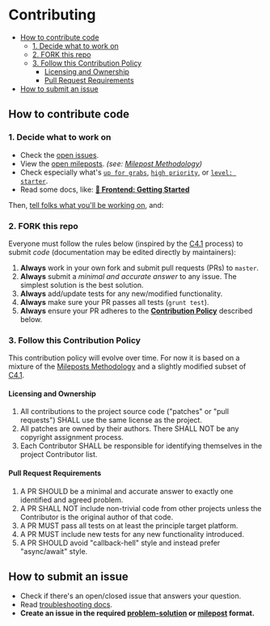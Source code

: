 # Contributing

- [How to contribute code](#how-to-contribute-code)
    - [1. Decide what to work on](#1-decide-what-to-work-on)
    - [2. FORK this repo](#2-fork-this-repo)
    - [3. Follow this Contribution Policy](#3-follow-this-contribution-policy)
        - [Licensing and Ownership](#licensing-and-ownership)
        - [Pull Request Requirements](#pull-request-requirements)
- [How to submit an issue](#how-to-submit-an-issue)

## How to contribute code

### 1. Decide what to work on

- Check the [open issues](https://github.com/okTurtles/group-income-simple/issues).
- View the [open mileposts](https://github.com/okTurtles/group-income-simple/labels/milepost). *(see: [Milepost Methodology](https://github.com/taoeffect/mileposts))*
- Check especially what's [`up for grabs`](labels/Note%3AUp-for-grabs), [`high priority`](labels/Priority%3AHigh), or [`level: starter`](labels/Level%3AStarter).
- Read some docs, like: __[:book: Frontend: Getting Started](docs/Getting-Started-frontend.md)__

Then, [tell folks what you'll be working on](https://gitter.im/okTurtles/group-income), and:

### 2. FORK this repo

Everyone must follow the rules below (inspired by the [C4.1](http://hintjens.com/blog:93) process) to submit _code_ (documentation may be edited directly by maintainers):

1. **Always** work in your own fork and submit pull requests (PRs) to `master`.
2. **Always** submit a _minimal and accurate answer_ to any issue. The simplest solution is the best solution.
3. **Always** add/update tests for any new/modified functionality.
4. **Always** make sure your PR passes all tests (`grunt test`).
5. **Always** ensure your PR adheres to the **[Contribution Policy](#contribution-policy)** described below.

### 3. Follow this Contribution Policy

This contribution policy will evolve over time. For now it is based on a mixture of the [Mileposts Methodology](https://github.com/taoeffect/mileposts) and a slightly modified subset of [C4.1](https://rfc.zeromq.org/spec:42/C4/).

#### Licensing and Ownership

1. All contributions to the project source code ("patches" or "pull requests") SHALL use the same license as the project.
2. All patches are owned by their authors. There SHALL NOT be any copyright assignment process.
3. Each Contributor SHALL be responsible for identifying themselves in the project Contributor list.

#### Pull Request Requirements

1. A PR SHOULD be a minimal and accurate answer to exactly one identified and agreed problem.
2. A PR SHALL NOT include non-trivial code from other projects unless the Contributor is the original author of that code.
3. A PR MUST pass all tests on at least the principle target platform.
4. A PR MUST include new tests for any new functionality introduced.
5. A PR SHOULD avoid "callback-hell" style and instead prefer "async/await" style.

## How to submit an issue

- Check if there's an open/closed issue that answers your question.
- Read [troubleshooting docs](docs/Troubleshooting.md).
- **Create an issue in the required [problem-solution](ISSUE_TEMPLATE.md) or [milepost](https://github.com/taoeffect/mileposts) format.**
